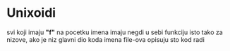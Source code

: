 # Unixoidi

svi koji imaju __"f"__ na pocetku imena imaju negdi u sebi funkciju
isto tako za nizove, ako je niz glavni dio koda
imena file-ova opisuju sto kod radi
